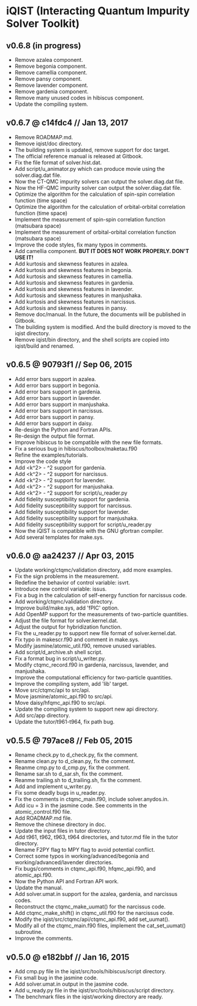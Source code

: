 # iQIST (Interacting Quantum Impurity Solver Toolkit)

## v0.6.8 (in progress)

* Remove azalea component.
* Remove begonia component.
* Remove camellia component.
* Remove pansy component.
* Remove lavender component.
* Remove gardenia component.
* Remove many unused codes in hibiscus component.
* Update the compiling system.

## v0.6.7 @ c14fdc4 // Jan 13, 2017

* Remove ROADMAP.md.
* Remove iqist/doc directory.
* The building system is updated, remove support for doc target.
* The official reference manual is released at Gitbook.
* Fix the file format of solver.hist.dat.
* Add script/u_animator.py which can produce movie using the solver.diag.dat file.
* Now the CT-QMC impurity solvers can output the solver.diag.dat file.
* Now the HF-QMC impurity solver can output the solver.diag.dat file.
* Optimize the algorithm for the calculation of spin-spin correlation function (time space)
* Optimize the algorithm for the calculation of orbital-orbital correlation function (time space)
* Implement the measurement of spin-spin correlation function (matsubara space)
* Implement the measurement of orbital-orbital correlation function (matsubara space)
* Improve the code styles, fix many typos in comments.
* Add camellia component. **BUT IT DOES NOT WORK PROPERLY. DON'T USE IT!**
* Add kurtosis and skewness features in azalea.
* Add kurtosis and skewness features in begonia.
* Add kurtosis and skewness features in camellia.
* Add kurtosis and skewness features in gardenia.
* Add kurtosis and skewness features in lavender.
* Add kurtosis and skewness features in manjushaka.
* Add kurtosis and skewness features in narcissus.
* Add kurtosis and skewness features in pansy.
* Remove doc/manual. In the future, the documents will be published in Gitbook.
* The building system is modified. And the build directory is moved to the iqist directory.
* Remove iqist/bin directory, and the shell scripts are copied into iqist/build and renamed.

## v0.6.5 @ 90793f1 // Sep 06, 2015

* Add error bars support in azalea.
* Add error bars support in begonia.
* Add error bars support in gardenia.
* Add error bars support in lavender.
* Add error bars support in manjushaka.
* Add error bars support in narcissus.
* Add error bars support in pansy.
* Add error bars support in daisy.
* Re-design the Python and Fortran APIs.
* Re-design the output file format.
* Improve hibiscus to be compatible with the new file formats.
* Fix a serious bug in hibiscus/toolbox/maketau.f90
* Refine the examples/tutorials.
* Improve the code style
* Add <k^2> - <k>^2 support for gardenia.
* Add <k^2> - <k>^2 support for narcissus.
* Add <k^2> - <k>^2 support for lavender.
* Add <k^2> - <k>^2 support for manjushaka.
* Add <k^2> - <k>^2 support for script/u\_reader.py
* Add fidelity susceptibility support for gardenia.
* Add fidelity susceptibility support for narcissus.
* Add fidelity susceptibility support for lavender.
* Add fidelity susceptibility support for manjushaka.
* Add fidelity susceptibility support for script/u\_reader.py
* Now the iQIST is compatible with the GNU gfortran compiler.
* Add several templates for make.sys.

## v0.6.0 @ aa24237 // Apr 03, 2015

* Update working/ctqmc/validation directory, add more examples.
* Fix the sign problems in the measurement.
* Redefine the behavior of control variable: isvrt.
* Introduce new control variable: issus.
* Fix a bug in the calculation of self-energy function for narcissus code.
* Add working/ctqmc/validation directory.
* Improve build/make.sys, add 'fPIC' option.
* Add OpenMP support for the measurements of two-particle quantities.
* Adjust the file format for solver.kernel.dat.
* Adjust the output for hybridization function.
* Fix the u\_reader.py to support new file format of solver.kernel.dat.
* Fix typo in makescr.f90 and comment in make.sys.
* Modify jasmine/atomic\_util.f90, remove unused variables.
* Add script/d\_archive.sh shell script.
* Fix a format bug in script/u\_writer.py.
* Modify ctqmc\_record.f90 in gardenia, narcissus, lavender, and manjushaka.
* Improve the computational efficiency for two-particle quantities.
* Improve the compiling system, add 'lib' target.
* Move src/ctqmc/api to src/api.
* Move jasmine/atomic\_api.f90 to src/api.
* Move daisy/hfqmc\_api.f90 to src/api.
* Update the compiling system to support new api directory.
* Add src/app directory.
* Update the tutor/t961-t964, fix path bug.

## v0.5.5 @ 797ace8 // Feb 05, 2015

* Rename check.py to d\_check.py, fix the comment.
* Rename clean.py to d\_clean.py, fix the comment.
* Reanme cmp.py to d\_cmp.py, fix the comment.
* Rename sar.sh to d\_sar.sh, fix the comment.
* Reanme trailing.sh to d\_trailing.sh, fix the comment.
* Add and implement u\_writer.py.
* Fix some deadly bugs in u\_reader.py.
* Fix the comments in ctqmc\_main.f90, include solver.anydos.in.
* Add icu = 3 in the jasmine code. See comments in the atomic\_control.f90 file.
* Add ROADMAP.md file.
* Remove the chinese directory in doc.
* Update the input files in tutor directory.
* Add t961, t962, t963, t964 directories, and tutor.md file in the tutor directory.
* Rename F2PY flag to MPY flag to avoid potential conflict.
* Correct some typos in working/advanced/begonia and working/advanced/lavender directories.
* Fix bugs/comments in ctqmc\_api.f90, hfqmc\_api.f90, and atomic\_api.f90.
* Now the Python API and Fortran API work.
* Update the manual.
* Add solver.umat.in support for the azalea, gardenia, and narcissus codes.
* Reconstruct the ctqmc\_make\_uumat() for the narcissus code.
* Add ctqmc\_make\_shift() in ctqmc\_util.f90 for the narcissus code.
* Modify the iqist/src/ctqmc/api/ctqmc\_api.f90, add set\_uumat().
* Modify all of the ctqmc\_main.f90 files, implement the cat\_set\_uumat() subroutine.
* Improve the comments.

## v0.5.0 @ e182bbf // Jan 16, 2015

* Add cmp.py file in the iqist/src/tools/hibiscus/script directory.
* Fix small bug in the jasmine code.
* Add solver.umat.in output in the jasmine code.
* Add u\_ready.py file in the iqist/src/tools/hibiscus/script directory.
* The benchmark files in the iqist/working directory are ready.
